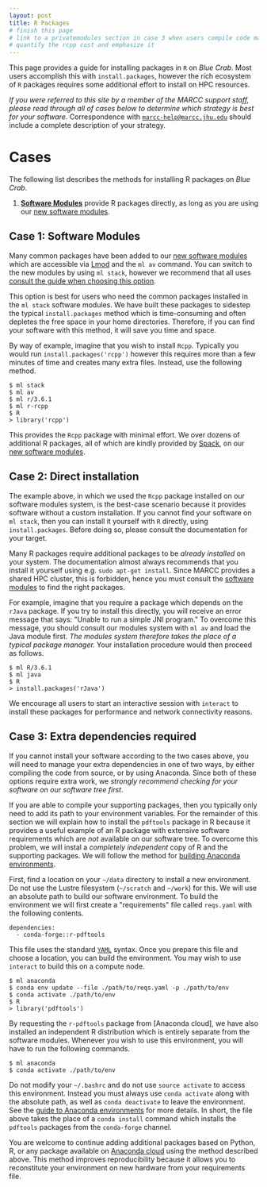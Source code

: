 ```yaml
---
layout: post
title: R Packages
# finish this page
# link to a privatemodules section in case 3 when users compile code manually
# quantify the rcpp cost and emphasize it
---
```


This page provides a guide for installing packages in `R` on *Blue Crab*. Most users accomplish this with `install.packages`, however the rich ecosystem of `R` packages requires some additional effort to install on HPC resources.

*If you were referred to this site by a member of the MARCC support staff, please read through all of cases below to determine which strategy is best for your software.* Correspondence with <code><nobr><a href="marcc-help@marcc.jhu.edu">marcc-help@marcc.jhu.edu</a></nobr></code> should include a complete description of your strategy.

# Cases

The following list describes the methods for installing R packages on *Blue Crab*.

1. [**Software Modules**](software-modules#new) provide R packages directly, as long as you are using our [new software modules](software-modules#new).

## Case 1: Software Modules

Many common packages have been added to our [new software modules](software-modules#new) which are accessible via [Lmod](https://lmod.readthedocs.io/en/latest/) and the `ml av` command. You can switch to the new modules by using `ml stack`, however we recommend that all uses [consult the guide when choosing this option](software-modules#new). 

This option is best for users who need the common packages installed in the `ml stack` software modules. We have built these packages to sidestep the typical `install.packages` method which is time-consuming and often depletes the free space in your home directories. Therefore, if you can find your software with this method, it will save you time and space.

By way of example, imagine that you wish to install `Rcpp`. Typically you would run `install.packages('rcpp')` however this requires more than a few minutes of time and creates many extra files. Instead, use the following method.

~~~
$ ml stack
$ ml av
$ ml r/3.6.1
$ ml r-rcpp
$ R
> library('rcpp')
~~~

This provides the `Rcpp` package with minimal effort. We over dozens of additional R packages, all of which are kindly provided by [Spack](https://spack.readthedocs.io/en/latest/), on our [new software modules](software-modules#new).

## Case 2: Direct installation

The example above, in which we used the `Rcpp` package installed on our software modules system, is the best-case scenario because it provides software without a custom installation. If you cannot find your software on `ml stack`, then you can install it yourself with `R` directly, using `install.packages`. Before doing so, please consult the documentation for your target. 

Many R packages require additional packages to be *already installed* on your system. The documentation almost always recommends that you install it yourself using e.g. `sudo apt-get install`. Since MARCC provides a shared HPC cluster, this is forbidden, hence you must consult the [software modules](software-modules) to find the right packages. 

For example, imagine that you require a package which depends on the `rJava` package. If you try to install this directly, you will receive an error message that says: "Unable to run a simple JNI program." To overcome this message, you should consult our modules system with `ml av` and load the Java module first. *The modules system therefore takes the place of a typical package manager.* Your installation procedure would then proceed as follows.

~~~
$ ml R/3.6.1
$ ml java
$ R
> install.packages('rJava')
~~~

We encourage all users to start an interactive session with `interact` to install these packages for performance and network connectivity reasons.

## Case 3: Extra dependencies required

If you cannot install your software according to the two cases above, you will need to manage your extra dependencies in one of two ways, by either compiling the code from source, or by using Anaconda. Since both of these options require extra work, we *strongly recommend checking for your software on our software tree first*.

If you are able to compile your supporting packages, then you typically only need to add its path to your environment variables. For the remainder of this section we will explain how to install the `pdftools` package in R because it provides a useful example of an R package with extensive software requirements which are *not* available on our software tree. To overcome this problem, we will instal a *completely independent* copy of R and the supporting packages. We will follow the method for [building Anaconda environments](python-environments#conda). 

First, find a location on your `~/data` directory to install a new environment. Do not use the Lustre filesystem (`~/scratch` and `~/work`) for this. We will use an absolute path to build our software environment. To build the environment we will first create a "requirements" file called `reqs.yaml` with the following contents.

~~~
dependencies:
  - conda-forge::r-pdftools
~~~

This file uses the standard [`YAML`](https://yaml.org/) syntax. Once you prepare this file and choose a location, you can build the environment. You may wish to use `interact` to build this on a compute node.

~~~
$ ml anaconda
$ conda env update --file ./path/to/reqs.yaml -p ./path/to/env
$ conda activate ./path/to/env
$ R 
> library('pdftools')
~~~

By requesting the `r-pdftools` package from [Anaconda cloud], we have also installed an independent R distribution which is entirely separate from the software modules. Whenever you wish to use this environment, you will have to run the following commands. 

~~~
$ ml anaconda
$ conda activate ./path/to/env
~~~

Do not modify your `~/.bashrc` and do not use `source activate` to access this environment. Instead you must always use `conda activate` along with the absolute path, as well as `conda deactivate` to leave the environment. See the [guide to Anaconda environments](python-environments#conda) for more details. In short, the file above takes the place of a `conda install` command which installs the `pdftools` packages from the `conda-forge` channel.

You are welcome to continue adding additional packages based on Python, R, or any package available on [Anaconda cloud](https://anaconda.org/anaconda/python) using the method described above. This method improves reproducibility because it allows you to reconstitute your environment on new hardware from your requirements file.